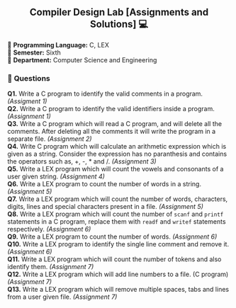 <div align="center">
  <h2>Compiler Design Lab [Assignments and Solutions] 💻</h2>
</div>

🔴 **Programming Language:** C, LEX <br/>
🔴 **Semester:** Sixth <br/>
🔴 **Department:** Computer Science and Engineering

### 💠 **Questions**
**Q1.** Write a C program to identify the valid comments in a program. *(Assigment 1)*<br/>
**Q2.** Write a C program to identify the valid identifiers inside a program. *(Assignment 1)*<br/>
**Q3.** Write a C program which will read a C program, and will delete all the comments. After deleting all the comments it will write the program in a separate file. *(Assignment 2)*<br/>
**Q4.** Write C program which will calculate an arithmetic expression which is given as a string. Consider the expression has no paranthesis and contains the operators such as, +, -, * and /. *(Assignment 3)*<br/>
**Q5.** Write a LEX program which will count the vowels and consonants of a user given string. *(Assignment 4)*<br/>
**Q6.** Write a LEX program to count the number of words in a string. *(Assignment 5)* </br>
**Q7.** Write a LEX program which will count the number of words, characters, digits, lines and special characters present in a file. *(Assignment 5)* </br>
**Q8.** Write a LEX program which will count the number of `scanf` and `printf` statements in a C program, replace them with `readf` and `writef` statements respectively. *(Assignment 6)* </br>
**Q9.** Write a LEX program to count the number of words. *(Assignment 6)* </br>
**Q10.** Write a LEX program to identify the single line comment and remove it. *(Assignment 6)* </br>
**Q11.** Write a LEX program which will count the number of tokens and also identify them. *(Assignment 7)* </br>
**Q12.** Write a LEX program which will add line numbers to a file. (C program) *(Assignment 7)* </br>
**Q13.** Write a LEX program which will remove multiple spaces, tabs and lines from a user given file. *(Assignment 7)* </br>
